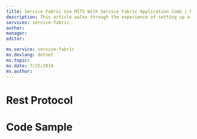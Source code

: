 ```yaml
---
title: Service Fabric Use MITS With Service Fabric Application Code | Microsoft Docs
description: This article walks through the experience of setting up a Service Fabric cluster
services: service-fabric
author: 
manager: 
editor: 

ms.service: service-fabric
ms.devlang: dotnet
ms.topic: 
ms.date: 7/25/2019
ms.author: 
---
```


# Rest Protocol

# Code Sample